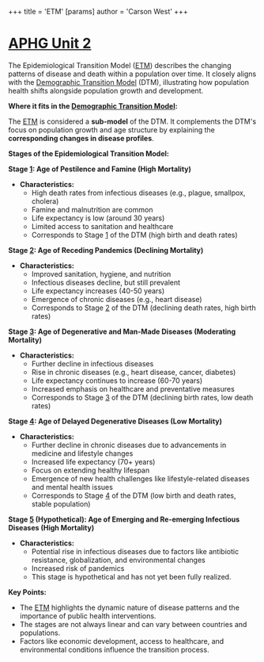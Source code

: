 +++
 title = 'ETM'
[params]
	author = 'Carson West'
+++
# [APHG Unit 2](./../aphg-unit-2/)

The Epidemiological Transition Model ([ETM](./../etm/)) describes the changing patterns of disease and death within a population over time. It closely aligns with the [Demographic Transition Model](./../demographic-transition-model/) (DTM), illustrating how population health shifts alongside population growth and development.

**Where it fits in the [Demographic Transition Model](./../demographic-transition-model/):**

The [ETM](./../etm/) is considered a **sub-model** of the DTM. It complements the DTM's focus on population growth and age structure by explaining the **corresponding changes in disease profiles**.  

**Stages of the Epidemiological Transition Model:**

**Stage [1](./../1/): Age of Pestilence and Famine (High Mortality)**

* **Characteristics:**  
    * High death rates from infectious diseases (e.g., plague, smallpox, cholera)
    * Famine and malnutrition are common
    * Life expectancy is low (around 30 years)
    * Limited access to sanitation and healthcare
    * Corresponds to Stage [1](./../1/) of the DTM (high birth and death rates)

**Stage [2](./../2/): Age of Receding Pandemics (Declining Mortality)**

* **Characteristics:** 
    * Improved sanitation, hygiene, and nutrition
    * Infectious diseases decline, but still prevalent
    * Life expectancy increases (40-50 years)
    * Emergence of chronic diseases (e.g., heart disease)
    * Corresponds to Stage [2](./../2/) of the DTM (declining death rates, high birth rates)

**Stage [3](./../3/): Age of Degenerative and Man-Made Diseases (Moderating Mortality)**

* **Characteristics:** 
    * Further decline in infectious diseases
    * Rise in chronic diseases (e.g., heart disease, cancer, diabetes)
    * Life expectancy continues to increase (60-70 years)
    * Increased emphasis on healthcare and preventative measures
    * Corresponds to Stage [3](./../3/) of the DTM (declining birth rates, low death rates)

**Stage [4](./../4/): Age of Delayed Degenerative Diseases (Low Mortality)**

* **Characteristics:**
    * Further decline in chronic diseases due to advancements in medicine and lifestyle changes
    * Increased life expectancy (70+ years)
    * Focus on extending healthy lifespan
    * Emergence of new health challenges like lifestyle-related diseases and mental health issues
    * Corresponds to Stage [4](./../4/) of the DTM (low birth and death rates, stable population)

**Stage [5](./../5/) (Hypothetical): Age of Emerging and Re-emerging Infectious Diseases (High Mortality)**

* **Characteristics:**
    * Potential rise in infectious diseases due to factors like antibiotic resistance, globalization, and environmental changes
    * Increased risk of pandemics
    * This stage is hypothetical and has not yet been fully realized.

**Key Points:**

* The [ETM](./../etm/) highlights the dynamic nature of disease patterns and the importance of public health interventions.
* The stages are not always linear and can vary between countries and populations.
* Factors like economic development, access to healthcare, and environmental conditions influence the transition process.
